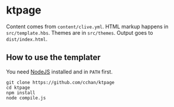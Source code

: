 # ktpage

Content comes from `content/clive.yml`. HTML markup happens in `src/template.hbs`.
Themes are in `src/themes`. Output goes to `dist/index.html`.

## How to use the templater

You need [NodeJS](https://nodejs.org) installed and in `PATH` first.

    git clone https://github.com/cchan/ktpage
    cd ktpage
    npm install
    node compile.js
